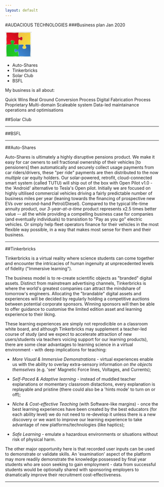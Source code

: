 ```yaml
---
layout: default
---
```


#AUDACIOUS TECHNOLOGIES 
###Business plan Jan 2020

![](assets/img/jigsaw.png)

* Auto-Shares
* Tinkerbricks
* Solar Club
* BSFL

My business is all about:

Quick Wins
Real Ground Conversion Process
Digital Fabrication Process
Proprietary Multi-domain Scaleable system
Data-led maintainance operations and optimisations 



##Solar Club

***

##BSFL

***


##Auto-Shares

Auto-Shares is ultimately a highly disruptive pensions product. We make it easy for car owners to sell fractional ownership of their vehicles [to pensioners] then automatically and securely collect usage payments from car riders/drivers, these "per ride" payments are then distributed to the now _multiple_ car equity holders. Our solar-powered, retrofit, cloud-connected smart system (called TUTU) will ship out of the box with Open Pilot v1.0 - the 'Android' alternative to Tesla's Open pilot. Initially we are focused on highly ultilised commercial vehicles driving a fairly predictable number of business miles per year (leaning towards the financing of prospective new EVs over second-hand Petrol/Diesel). Compared to the typical life-time annuity product, our *3-year-at-a-time* product represents x2.5 times better value -- all the while providing a compelling business case for companies (and eventually individuals) to transistion to "Pay as you go" electric vehicles. Or simply help fleet operators finance for their vehicles in the most flexible way possible, in a way that makes most sense for them and their business. 

***

##Tinkerbricks

Tinkerbricks is a virtual reality where science students can come together and encounter the intricacies of human ingenuity at unprecedented levels of fidelity ("Immersive learning"). 

The business model is to re-create scientific objects as "branded" digital assets.
Distinct from mainstream advertising channels, Tinkerbricks is where the world's greatest companies can attract the mindshare of tomorrow's engineers.
Allocating the "brandable" digital assets and experiences will be decided by regularly holding a competitive auctions between potential corporate sponsors. Winning sponsors will then be able to offer guidance to customise the limited edition asset and learning experience to their liking.

These learning experiences are simply not reprodicible on a classroom white board, and although Tinkerbricks may supplement a teacher-led course of study (and we expect to accelerate attraction of new users/students via teachers voicing support for our learning products), there are some clear advantages to learning science in a virtual environment - with deep implications for teaching:

* *More Visual & Immersive Demonstrations* - virtual experiences enable us with the ability to overlay extra-sensory information _on the objects themselves_ (e.g. 'see' Magnetic Force lines, Voltages, and Currents); 

* *Self-Paced & Adaptive learning* - instead of muddled teacher explanations or momentary classroom distactions, every explanation is replayable and pristine (there could also be a 'hints mode' to turn on or off);

* *Niche & Cost-effective Teaching* (with Software-like margins) - once the best learning experiences have been created by the best educators (for each ability level) we do not need to re-develop it unless there is a new discovery or we want to improve our learning experience to take advantage of new platforms/technologies (like haptics);

* *Safe Learning* - emulate a hazardous environments or situations without risk of physical harm.

The other major opportunity here is that recorded user inputs can be used to demonstrate or validate skills. An 'examination' aspect of the platform may more readily demonstrate the knowledge possessed by final year students who are soon seeking to gain employment - data from successful students would be optionally shared with sponsoring employers to dramatically improve their recruitment cost-effectiveness.

***


